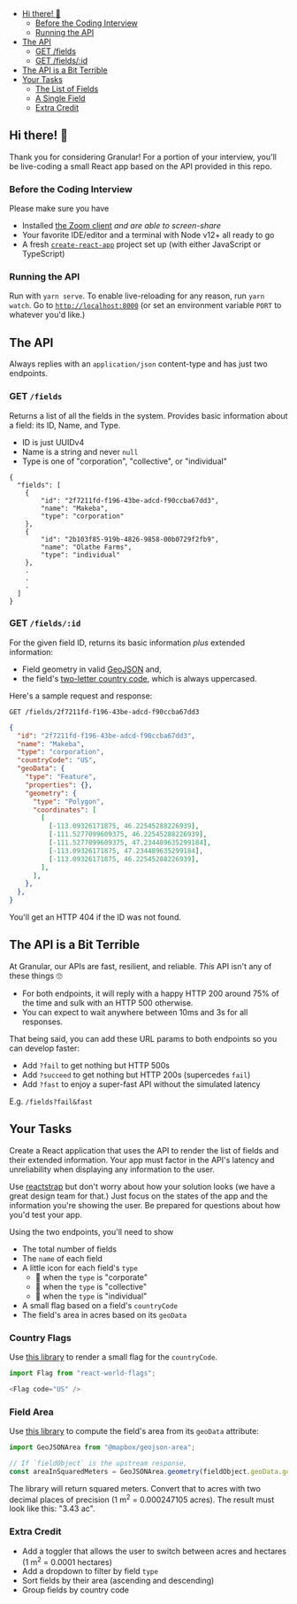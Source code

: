 * [Hi there! <g-emoji class="g-emoji" alias="wave" fallback-src="https://github.githubassets.com/images/icons/emoji/unicode/1f44b.png">👋</g-emoji>](#hi-)
  - [Before the Coding Interview](#before-the-coding-interview)
  - [Running the API](#running-the-api)
* [The API](#the-api)
  - [GET /fields](#get-fields)
  - [GET /fields/:id](#get-fieldsid)
* [The API is a Bit Terrible](#the-api-is-a-bit-terrible)
* [Your Tasks](#your-tasks)
  - [The List of Fields](#the-list-of-fields)
  - [A Single Field](#a-single-field)
  - [Extra Credit](#extra-credit)

Hi there! 👋
-----------

Thank you for considering Granular! For a portion of your interview, you'll be live-coding a small React app based on the API provided in this repo.

### Before the Coding Interview

Please make sure you have

* Installed [the Zoom client](https://zoom.us/download) *and are able to screen-share*
* Your favorite IDE/editor and a terminal with Node v12+ all ready to go
* A fresh [`create-react-app`](https://reactjs.org/docs/create-a-new-react-app.html#create-react-app) project set up (with either JavaScript or TypeScript)

### Running the API

Run with `yarn serve`. To enable live-reloading for any reason, run `yarn watch`. Go to [`http://localhost:8000`](http://localhost:8000) (or set an environment variable `PORT` to whatever you'd like.)

The API
-------

Always replies with an `application/json` content-type and has just two endpoints.

### GET `/fields`

Returns a list of all the fields in the system. Provides basic information about a field: its ID, Name, and Type.

* ID is just UUIDv4
* Name is a string and never `null`
* Type is one of "corporation", "collective", or "individual"

```
{
  "fields": [
    {
        "id": "2f7211fd-f196-43be-adcd-f90ccba67dd3",
        "name": "Makeba",
        "type": "corporation"
    },
    {
        "id": "2b103f85-919b-4826-9858-00b0729f2fb9",
        "name": "Olathe Farms",
        "type": "individual"
    },
    .
    .
    .
  ]
}
```

### GET `/fields/:id`

For the given field ID, returns its basic information _plus_ extended information:

* Field geometry in valid [GeoJSON](https://geojson.org/) and,
* the field's [two-letter country code](https://www.iban.com/country-codes), which is always uppercased.

Here's a sample request and response:

    GET /fields/2f7211fd-f196-43be-adcd-f90ccba67dd3

```json
{
  "id": "2f7211fd-f196-43be-adcd-f90ccba67dd3",
  "name": "Makeba",
  "type": "corporation",
  "countryCode": "US",
  "geoData": {
    "type": "Feature",
    "properties": {},
    "geometry": {
      "type": "Polygon",
      "coordinates": [
        [
          [-113.09326171875, 46.22545288226939],
          [-111.5277099609375, 46.22545288226939],
          [-111.5277099609375, 47.234489635299184],
          [-113.09326171875, 47.234489635299184],
          [-113.09326171875, 46.22545288226939],
        ],
      ],
    },
  },
}
```

You'll get an HTTP 404 if the ID was not found.

The API is a Bit Terrible
-------------------------

At Granular, our APIs are fast, resilient, and reliable. _This_ API isn't any of these things 🙄

* For both endpoints, it will reply with a happy HTTP 200 around 75% of the time and sulk with an HTTP 500 otherwise.
* You can expect to wait anywhere between 10ms and 3s for all responses.

That being said, you can add these URL params to both endpoints so you can develop faster:

* Add `?fail` to get nothing but HTTP 500s
* Add `?succeed` to get nothing but HTTP 200s (supercedes `fail`)
* Add `?fast` to enjoy a super-fast API without the simulated latency

E.g. `/fields?fail&fast`

Your Tasks
----------

Create a React application that uses the API to render the list of fields and their extended information. Your app must factor in the API's latency and unreliability when displaying any information to the user.

Use [reactstrap](https://reactstrap.github.io/) but don't worry about how your solution looks (we have a great design team for that.) Just focus on the states of the app and the information you're showing the user. Be prepared for questions about how you'd test your app.

Using the two endpoints, you'll need to show

* The total number of fields
* The `name` of each field
* A little icon for each field's `type`
    - 🏦 when the `type` is "corporate"
    - 👥 when the `type` is "collective"
    - 👤 when the `type` is "individual"
* A small flag based on a field's `countryCode`
* The field's area in acres based on its `geoData`

### Country Flags

Use [this library](https://www.npmjs.com/package/react-world-flags) to render a small flag for the `countryCode`.

```javascript
import Flag from "react-world-flags";

<Flag code="US" />
```

### Field Area

Use [this library](https://www.npmjs.com/package/@mapbox/geojson-area) to compute the field's area from its `geoData` attribute:

```javascript
import GeoJSONArea from "@mapbox/geojson-area";

// If `fieldObject` is the upstream response,
const areaInSquaredMeters = GeoJSONArea.geometry(fieldObject.geoData.geometry);
```

The library will return squared meters. Convert that to acres with two decimal places of precision (1 m<sup>2</sup> = 0.000247105 acres). The result must look like this: "3.43 ac".

### Extra Credit

* Add a toggler that allows the user to switch between acres and hectares (1 m<sup>2</sup> = 0.0001 hectares)
* Add a dropdown to filter by field `type`
* Sort fields by their area (ascending and descending)
* Group fields by country code
